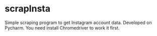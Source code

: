 # scrapInsta
Simple scraping program to get Instagram account data.
Developed on Pycharm.
You need install Chromedriver to work it first.
